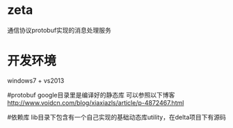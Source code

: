# zeta
通信协议protobuf实现的消息处理服务

# 开发环境
windows7 + vs2013

#protobuf
google目录里是编译好的静态库
可以参照以下博客
http://www.voidcn.com/blog/xiaxiazls/article/p-4872467.html

#依赖库
lib目录下包含有一个自己实现的基础动态库utility，在delta项目下有源码
